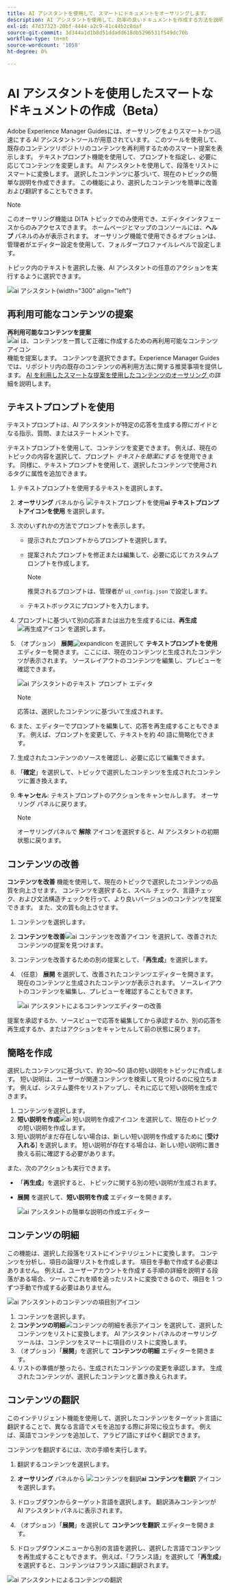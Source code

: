 ```yaml
---
title: AI アシスタントを使用して、スマートにドキュメントをオーサリングします。
description: AI アシスタントを使用して、効率の良いドキュメントを作成する方法を説明します。
exl-id: 47d37323-20bf-4444-a2c9-41c44b2c8daf
source-git-commit: 3d344a1d1b8d51ddadd618db5296531f549dc70b
workflow-type: tm+mt
source-wordcount: '1058'
ht-degree: 0%

---
```


# AI アシスタントを使用したスマートなドキュメントの作成（Beta）

Adobe Experience Manager Guidesには、オーサリングをよりスマートかつ迅速にする AI アシスタントツールが用意されています。 このツールを使用して、既存のコンテンツリポジトリのコンテンツを再利用するためのスマート提案を表示します。 テキストプロンプト機能を使用して、プロンプトを指定し、必要に応じてコンテンツを変更します。 AI アシスタントを使用して、段落をリストにスマートに変換します。 選択したコンテンツに基づいて、現在のトピックの簡単な説明を作成できます。 この機能により、選択したコンテンツを簡単に改善および翻訳することもできます。

>[!NOTE]
>
> このオーサリング機能は DITA トピックでのみ使用でき、エディタインタフェースからのみアクセスできます。 ホームページとマップのコンソールには、**ヘルプ** パネルのみが表示されます。 オーサリング機能で使用できるオプションは、管理者がエディター設定を使用して、フォルダープロファイルレベルで設定します。

トピック内のテキストを選択した後、AI アシスタントの任意のアクションを実行するように選択できます。

![ai アシスタント ](./images/ai-assistant-panel.png){width="300" align="left"}

## 再利用可能なコンテンツの提案


**再利用可能なコンテンツを提案**![ai は、コンテンツを一貫して正確に作成するための再利用可能なコンテンツアイコン ](./images/ai-suggest-reusable-content-icon.svg) 機能を提案します。 コンテンツを選択できます。Experience Manager Guidesでは、リポジトリ内の既存のコンテンツの再利用方法に関する推奨事項を提供します。
[AI を利用したスマートな提案を使用したコンテンツのオーサリング ](authoring-ai-based-smart-suggestions.md) の詳細を説明します。


## テキストプロンプトを使用

テキストプロンプトは、AI アシスタントが特定の応答を生成する際にガイドとなる指示、質問、またはステートメントです。

テキストプロンプトを使用して、コンテンツを変更できます。 例えば、現在のトピックの内容を選択して、プロンプト *テキストを簡潔にする* を使用できます。 同様に、テキストプロンプトを使用して、選択したコンテンツで使用されるタグに属性を追加できます。

1. テキストプロンプトを使用するテキストを選択します。
1. **オーサリング** パネルから ![ テキストプロンプトを使用 ](./images/ai-use-text-prompt.svg)**ai テキストプロンプトアイコンを使用** を選択します。
1. 次のいずれかの方法でプロンプトを表示します。

   - 提示されたプロンプトからプロンプトを選択します。
   - 提案されたプロンプトを修正または編集して、必要に応じてカスタムプロンプトを作成します。

     >[!NOTE]
     >
     > 推奨されるプロンプトは、管理者が `ui_config.json` で設定します。

   - テキストボックスにプロンプトを入力します。


1. プロンプトに基づいて別の応答または出力を生成するには、**再生成**![ 再生成アイコン ](./images/refresh-icon.svg) を選択します。

1. （オプション） **展開**![expandicon](./images/expand-icon.svg) を選択して **テキストプロンプトを使用** エディターを開きます。 ここには、現在のコンテンツと生成されたコンテンツが表示されます。 ソースレイアウトのコンテンツを編集し、プレビューを確認できます。

   ![ai アシスタントのテキスト プロンプト エディタ ](./images/text-prompt.png)


   >[!NOTE]
   >
   > 応答は、選択したコンテンツに基づいて生成されます。



1. また、エディターでプロンプトを編集して、応答を再生成することもできます。 例えば、プロンプトを変更して、テキストを約 40 語に簡略化できます。

1. 生成されたコンテンツのソースを確認し、必要に応じて編集できます。

1. 「**確定**」を選択して、トピックで選択したコンテンツを生成されたコンテンツに置き換えます。
1. **キャンセル**: テキストプロンプトのアクションをキャンセルします。 オーサリング パネルに戻ります。

   >[!NOTE]
   >
   > オーサリングパネルで **解除** アイコンを選択すると、AI アシスタントの初期状態に戻ります。

## コンテンツの改善

**コンテンツを改善** 機能を使用して、現在のトピックで選択したコンテンツの品質を向上させます。 コンテンツを選択すると、スペル チェック、言語チェック、および文法構造チェックを行って、より良いバージョンのコンテンツを提案できます。 また、文の質も向上させます。

1. コンテンツを選択します。
1. **コンテンツを改善**![ai コンテンツを改善アイコン ](./images/ai-improve-icon.svg) を選択して、改善されたコンテンツの提案を見つけます。
1. コンテンツを改善するための別の提案として、「**再生成**」を選択します。

1. （任意） **展開** を選択して、改善されたコンテンツエディターを開きます。 現在のコンテンツと生成されたコンテンツが表示されます。 ソースレイアウトのコンテンツを編集し、プレビューを確認することもできます。



   ![ai アシスタントによるコンテンツエディターの改善 ](./images/ai-assisstant-improve-content.png)

提案を承認するか、ソースビューで応答を編集してから承認するか、別の応答を再生成するか、またはアクションをキャンセルして前の状態に戻ります。





## 簡略を作成

選択したコンテンツに基づいて、約 30～50 語の短い説明をトピックに作成します。 短い説明は、ユーザーが関連コンテンツを検索して見つけるのに役立ちます。
例えば、システム要件をリストアップし、それに応じて短い説明を生成できます。



1. コンテンツを選択します。
1. **短い説明を作成**![ai 短い説明を作成アイコン ](./images/ai-create-shortdesc-icon.svg) を選択して、現在のトピックの短い説明を作成します。
1. 短い説明がまだ存在しない場合は、新しい短い説明を作成するために [**受け入れる**] を選択します。 短い説明が存在する場合は、新しい短い説明に置き換える前に確認する必要があります。

また、次のアクションも実行できます。

- 「**再生成**」を選択すると、トピックに関する別の短い説明が生成されます。
- **展開** を選択して、**短い説明を作成** エディターを開きます。

  ![ai アシスタントの簡単な説明の作成エディター ](./images/ai-assistant-create-short-desc.png)




## コンテンツの明細

この機能は、選択した段落をリストにインテリジェントに変換します。  コンテンツを分析し、項目の論理リストを作成します。 項目を手動で作成する必要はありません。 例えば、ユーザーアカウントを作成する手順の詳細を説明する段落がある場合、ツールでこれを順を追ったリストに変換できるので、項目を 1 つずつ手動で作成する必要はありません。

![ai アシスタントのコンテンツの項目別アイコン ](./images/ai-assisstant-itemise-content.png)



1. コンテンツを選択します。
1. **コンテンツの明細**![ コンテンツの明細を表示アイコン ](./images/ai-itemize-icon.svg) を選択して、選択したコンテンツをリストに変換します。
AI アシスタントパネルのオーサリングツールは、コンテンツをスマートに項目のリストに変換します。
1. （オプション）「**展開**」を選択して **コンテンツの明細** エディターを開きます。
1. リストの準備が整ったら、生成されたコンテンツの変更を承認します。 生成されたコンテンツが、選択したコンテンツと置き換えられます。



## コンテンツの翻訳

このインテリジェント機能を使用して、選択したコンテンツをターゲット言語に翻訳することで、異なる言語でメモを追加する際に非常に役立ちます。 例えば、英語でコンテンツを追加して、アラビア語にすばやく翻訳できます。

コンテンツを翻訳するには、次の手順を実行します。

1. 翻訳するコンテンツを選択します。
1. **オーサリング** パネルから ![ コンテンツを翻訳 ](./images/ai-translate-content-icon.svg)**ai コンテンツを翻訳** アイコンを選択します。
1. ドロップダウンからターゲット言語を選択します。 翻訳済みコンテンツが AI アシスタントパネルに表示されます。

1. （オプション）「**展開**」を選択して **コンテンツを翻訳** エディターを開きます。
1. ドロップダウンメニューから別の言語を選択し、選択した言語でコンテンツを再生成することもできます。 例えば、「フランス語」を選択して「**再生成**」を選択すると、コンテンツはフランス語に翻訳されます。

![ai アシスタントによるコンテンツの翻訳 ](./images/ai-assisstant-translate-content.png)
